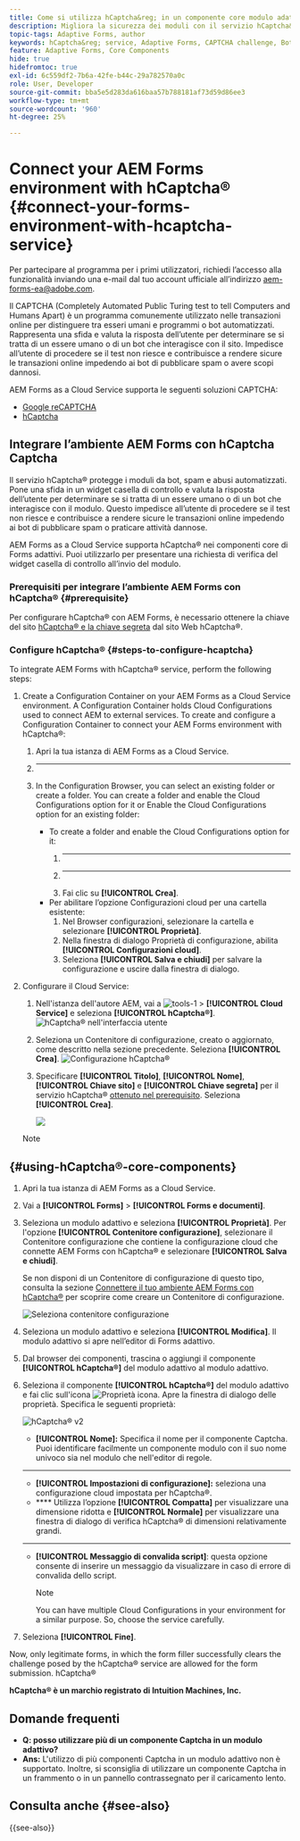 ```yaml
---
title: Come si utilizza hCaptcha&reg; in un componente core modulo adattivo AEM?
description: Migliora la sicurezza dei moduli con il servizio hCaptcha&reg; senza sforzo. Guida dettagliata all’interno!
topic-tags: Adaptive Forms, author
keywords: hCaptcha&reg; service, Adaptive Forms, CAPTCHA challenge, Bot prevention, Core Components, Form submission security, Form spam prevention
feature: Adaptive Forms, Core Components
hide: true
hidefromtoc: true
exl-id: 6c559df2-7b6a-42fe-b44c-29a782570a0c
role: User, Developer
source-git-commit: bba5e5d283da616baa57b788181af73d59d86ee3
workflow-type: tm+mt
source-wordcount: '960'
ht-degree: 25%

---
```


# Connect your AEM Forms environment with hCaptcha® {#connect-your-forms-environment-with-hcaptcha-service}

<span class="preview"> Per partecipare al programma per i primi utilizzatori, richiedi l’accesso alla funzionalità inviando una e-mail dal tuo account ufficiale all’indirizzo aem-forms-ea@adobe.com. </span>

Il CAPTCHA (Completely Automated Public Turing test to tell Computers and Humans Apart) è un programma comunemente utilizzato nelle transazioni online per distinguere tra esseri umani e programmi o bot automatizzati. Rappresenta una sfida e valuta la risposta dell’utente per determinare se si tratta di un essere umano o di un bot che interagisce con il sito. Impedisce all’utente di procedere se il test non riesce e contribuisce a rendere sicure le transazioni online impedendo ai bot di pubblicare spam o avere scopi dannosi.

AEM Forms as a Cloud Service supporta le seguenti soluzioni CAPTCHA:

* [Google reCAPTCHA](/help/forms/captcha-adaptive-forms-core-components.md)
* [hCaptcha](/help/forms/integrate-adaptive-forms-hcaptcha-core-components.md)

## Integrare l’ambiente AEM Forms con hCaptcha Captcha

Il servizio hCaptcha® protegge i moduli da bot, spam e abusi automatizzati. Pone una sfida in un widget casella di controllo e valuta la risposta dell’utente per determinare se si tratta di un essere umano o di un bot che interagisce con il modulo. Questo impedisce all’utente di procedere se il test non riesce e contribuisce a rendere sicure le transazioni online impedendo ai bot di pubblicare spam o praticare attività dannose.

AEM Forms as a Cloud Service supporta hCaptcha® nei componenti core di Forms adattivi. Puoi utilizzarlo per presentare una richiesta di verifica del widget casella di controllo all’invio del modulo.

<!-- ![hCaptcha&reg;](assets/hCaptcha&reg;-challenge.png)-->


### Prerequisiti per integrare l’ambiente AEM Forms con hCaptcha® {#prerequisite}

Per configurare hCaptcha® con AEM Forms, è necessario ottenere la chiave del sito [hCaptcha® e la chiave segreta](https://docs.hcaptcha.com/switch/#get-your-hcaptcha-sitekey-and-secret-key) dal sito Web hCaptcha®.

### Configure hCaptcha® {#steps-to-configure-hcaptcha}

To integrate AEM Forms with hCaptcha® service, perform the following steps:

1. Create a Configuration Container on your AEM Forms as a Cloud Service environment. A Configuration Container holds Cloud Configurations used to connect AEM to external services. To create and configure a Configuration Container to connect your AEM Forms environment with hCaptcha®:
   1. Apri la tua istanza di AEM Forms as a Cloud Service.
   1. ****
   1. In the Configuration Browser, you can select an existing folder or create a folder. You can create a folder and enable the Cloud Configurations option for it or Enable the Cloud Configurations option for an existing folder:

      * To create a folder and enable the Cloud Configurations option for it:
         1. ****
         1. ****
         1. Fai clic su **[!UICONTROL Crea]**.
      * Per abilitare l’opzione Configurazioni cloud per una cartella esistente:
         1. Nel Browser configurazioni, selezionare la cartella e selezionare **[!UICONTROL Proprietà]**.
         1. Nella finestra di dialogo Proprietà di configurazione, abilita **[!UICONTROL Configurazioni cloud]**.
         1. Seleziona **[!UICONTROL Salva e chiudi]** per salvare la configurazione e uscire dalla finestra di dialogo.

1. Configurare il Cloud Service:
   1. Nell&#39;istanza dell&#39;autore AEM, vai a ![tools-1](assets/tools-1.png) > **[!UICONTROL Cloud Service]** e seleziona **[!UICONTROL hCaptcha®]**.
      ![hCaptcha® nell&#39;interfaccia utente](assets/hcaptcha-in-ui.png)
   1. Seleziona un Contenitore di configurazione, creato o aggiornato, come descritto nella sezione precedente. Seleziona **[!UICONTROL Crea]**.
      ![Configurazione hCaptcha®](assets/config-hcaptcha.png)
   1. Specificare **[!UICONTROL Titolo]**, **[!UICONTROL Nome]**, **[!UICONTROL Chiave sito]** e **[!UICONTROL Chiave segreta]** per il servizio hCaptcha® [ottenuto nel prerequisito](#prerequisite). Seleziona **[!UICONTROL Crea]**.

      ![](assets/create-hcaptcha-config.png)

   >[!NOTE]
   > [](https://docs.hcaptcha.com/#add-the-hcaptcha-widget-to-your-webpage)[](https://docs.hcaptcha.com/#verify-the-user-response-server-side)

   [](https://experienceleague.adobe.com/en/docs/experience-manager-core-components/using/adaptive-forms/introduction)

## {#using-hCaptcha®-core-components}

1. Apri la tua istanza di AEM Forms as a Cloud Service.
1. Vai a **[!UICONTROL Forms]** > **[!UICONTROL Forms e documenti]**.
1. Seleziona un modulo adattivo e seleziona **[!UICONTROL Proprietà]**. Per l&#39;opzione **[!UICONTROL Contenitore configurazione]**, selezionare il Contenitore configurazione che contiene la configurazione cloud che connette AEM Forms con hCaptcha® e selezionare **[!UICONTROL Salva e chiudi]**.

   Se non disponi di un Contenitore di configurazione di questo tipo, consulta la sezione [Connettere il tuo ambiente AEM Forms con hCaptcha®](#connect-your-forms-environment-with-hcaptcha-service) per scoprire come creare un Contenitore di configurazione.

   ![Seleziona contenitore configurazione](/help/forms/assets/captcha-properties.png)

1. Seleziona un modulo adattivo e seleziona **[!UICONTROL Modifica]**. Il modulo adattivo si apre nell’editor di Forms adattivo.
1. Dal browser dei componenti, trascina o aggiungi il componente **[!UICONTROL hCaptcha®]** del modulo adattivo al modulo adattivo.
1. Seleziona il componente **[!UICONTROL hCaptcha®]** del modulo adattivo e fai clic sull&#39;icona ![Proprietà icona](assets/configure-icon.svg). Apre la finestra di dialogo delle proprietà. Specifica le seguenti proprietà:

   ![hCaptcha® v2](assets/config-hcaptcha-v2.png)

   * **[!UICONTROL Nome]:** Specifica il nome per il componente Captcha. Puoi identificare facilmente un componente modulo con il suo nome univoco sia nel modulo che nell&#39;editor di regole.
   * ****
   * **[!UICONTROL Impostazioni di configurazione]:** seleziona una configurazione cloud impostata per hCaptcha®.
   * **** Utilizza l’opzione **[!UICONTROL Compatta]** per visualizzare una dimensione ridotta e **[!UICONTROL Normale]** per visualizzare una finestra di dialogo di verifica hCaptcha® di dimensioni relativamente grandi.<!-- or **[!UICONTROL Invisible]** to validate hCaptcha&reg; without explicitly rendering the checkbox widget on the user interface. -->
   * ****
   * **[!UICONTROL Messaggio di convalida script]**: questa opzione consente di inserire un messaggio da visualizzare in caso di errore di convalida dello script.
     >[!NOTE]
     >You can have multiple Cloud Configurations in your environment for a similar purpose. So, choose the service carefully. [](#connect-your-forms-environment-with-hcaptcha-service)
     <!--* **Error Message:** Provide the error message to display to the user when the Captcha submission fails.-->

1. Seleziona **[!UICONTROL Fine]**.


Now, only legitimate forms, in which the form filler successfully clears the challenge posed by the hCaptcha® service are allowed for the form submission. hCaptcha®

**hCaptcha® è un marchio registrato di Intuition Machines, Inc.**


## Domande frequenti

* **Q: posso utilizzare più di un componente Captcha in un modulo adattivo?**
* **Ans:** L&#39;utilizzo di più componenti Captcha in un modulo adattivo non è supportato. Inoltre, si sconsiglia di utilizzare un componente Captcha in un frammento o in un pannello contrassegnato per il caricamento lento.

## Consulta anche {#see-also}

{{see-also}}
